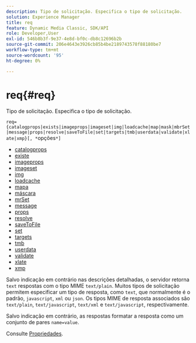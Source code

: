 ```yaml
---
description: Tipo de solicitação. Especifica o tipo de solicitação.
solution: Experience Manager
title: req
feature: Dynamic Media Classic, SDK/API
role: Developer,User
exl-id: 546b8b3f-9e37-4e8d-bf0c-db8c12696b2b
source-git-commit: 206e4643e3926cb85b4be2189743578f88180be7
workflow-type: tm+mt
source-wordcount: '95'
ht-degree: 0%

---
```


# req{#req}

Tipo de solicitação. Especifica o tipo de solicitação.

`req={catalogprops|exists|imageprops|imageset|img|loadcache|map|mask|mbrSet|message|props|resolve|saveToFile|set|targets|tmb|userdata|validate|xlate|xmp}[, *`opções`*]`

* [catalogprops](r-catalogprops.md)
* [existe](r-exists.md)
* [imageprops](r-imageprops.md)
* [imageset](r-imageset-req.md)
* [img](r-img.md)
* [loadcache](r-loadcache.md)
* [mapa](r-map-req.md)
* [máscara](r-mask-req.md)
* [mrSet](r-mbrset.md)
* [message](r-message.md)
* [props](r-props.md)
* [resolve](r-resolve.md)
* [saveToFile](r-savetofile.md)
* [set](r-set.md)
* [targets](r-targets.md)
* [tmb](r-tmb.md)
* [userdata](r-userdata.md)
* [validate](r-is-http-validate.md)
* [xlate](r-xlate.md)
* [xmp](r-xmp.md)

Salvo indicação em contrário nas descrições detalhadas, o servidor retorna `text` respostas com o tipo MIME `text/plain`. Muitos tipos de solicitação permitem especificar um tipo de resposta, como `text`, que normalmente é o padrão, `javascript`, `xml` ou `json`. Os tipos MIME de resposta associados são `text/plain`, `text/javascript`, `text/xml` e `text/javascript`, respectivamente.

Salvo indicação em contrário, as respostas formatar a resposta como um conjunto de pares `name=value`.

Consulte [Propriedades](../../../../../../is-api/http-ref/image-serving-api-ref/c-http-protocol-reference/c-response-data/c-properties/c-properties.md#concept-49c609fd6de942cab422ee412353c9d9).
